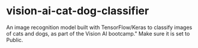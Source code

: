 # vision-ai-cat-dog-classifier
An image recognition model built with TensorFlow/Keras to classify images of cats and dogs, as part of the Vision AI bootcamp." Make sure it is set to Public.
